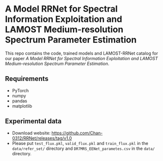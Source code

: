 # A Model RRNet for Spectral Information Exploitation and LAMOST Medium-resolution Spectrum Parameter Estimation

This repo contains the code, trained models and LAMOST-RRNet catalog for our paper *A Model RRNet for Spectral Information Exploitation and LAMOST Medium-resolution Spectrum Parameter Estimation*.


## Requirements
- PyTorch
- numpy
- pandas
- matplotlib

## Experimental data
-  Download website: <https://github.com/Chan-0312/RRNet/releases/tag/v1.0>
- Please put `test_flux.pkl`, `valid_flux.pkl` and `train_flux.pkl` in the `data/refer_set/` directory and `DR7MRS_EENet_parametes.csv` in the `data/` directory.